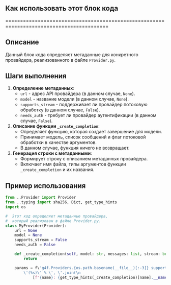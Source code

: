 ## Как использовать этот блок кода
=========================================================================================

Описание
-------------------------
Данный блок кода определяет метаданные для конкретного провайдера, реализованного в файле `Provider.py`. 

Шаги выполнения
-------------------------
1. **Определение метаданных**: 
    - `url` - адрес API провайдера (в данном случае, `None`).
    - `model` - название модели (в данном случае, `None`).
    - `supports_stream` - поддерживает ли провайдер потоковую обработку (в данном случае, `False`).
    - `needs_auth` - требует ли провайдер аутентификации (в данном случае, `False`).
2. **Описание функции `_create_completion`**:
    - Определяет функцию, которая создает завершение для модели. 
    - Принимает модель, список сообщений и флаг потоковой обработки в качестве аргументов.
    - В данном случае, функция ничего не возвращает. 
3. **Генерация строки с метаданными**: 
    - Формирует строку с описанием метаданных провайдера. 
    - Включает имя файла, типы аргументов функции `_create_completion` и их названия.

Пример использования
-------------------------

```python
from ..Provider import Provider
from ..typing import sha256, Dict, get_type_hints
import os

#  Этот код определяет метаданные провайдера,
#  который реализован в файле Provider.py. 
class MyProvider(Provider):
    url = None
    model = None
    supports_stream = False
    needs_auth = False

    def _create_completion(self, model: str, messages: list, stream: bool, **kwargs):
        return

    params = f\'g4f.Providers.{os.path.basename(__file__)[:-3]} supports: \' + \\\
        \'(%s)\' % \', \'.join(\n
            [f"{name}: {get_type_hints(_create_completion)[name].__name__}" for name in _create_completion.__code__.co_varnames[:_create_completion.__code__.co_argcount]])
```
